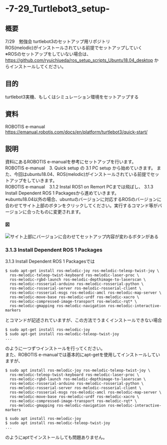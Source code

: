 # -7-29_Turtlebot3_setup-
## 概要
7/29　勉強会 turtlebot3のセットアップ用リポジトリ  
ROS(melodic)がインストールされている前提でセットアップしていく  
※ROSのセットアップをしていない場合は、https://github.com/ryuichiueda/ros_setup_scripts_Ubuntu18.04_desktop からインストールしてください。

## 目的
turtlebot3実機、もしくはシミュレーション環境をセットアップする

## 資料
ROBOTIS e-manual
https://emanual.robotis.com/docs/en/platform/turtlebot3/quick-start/

## 説明
資料にあるROBOTIS e-manualを参考にセットアップを行います。  
ROBOTIS e-manual　3. Quick setup の 3.1 PC setup から始めていきます。
また、今回はubuntu18.04、ROS(melodic)がインストールされている前提でセットアップをしていきます。  
ROBOTIS e-manual　3.1.2 Instal ROS1 on Remort PCまでは飛ばし、
3.1.3 Install Dependent ROS 1 Packagesから進めていきます。  
※ubuntu18.04以外の場合、ubuntuのバージョンに対応するROSのバージョンに合わせてサイト上部のボタンをクリックしてください。実行するコマンド等がバージョンに合ったものに変更されます。
#### 図
![サイト上部にバージョンに合わせてセットアップ内容が変わるボタンがある](https://user-images.githubusercontent.com/72721963/126454556-23750bba-ec47-4e91-bf6f-d2b38288c0f3.png)
### 3.1.3 Install Dependent ROS 1 Packages
3.1.3 Install Dependent ROS 1 Packagesでは
```
$ sudo apt-get install ros-melodic-joy ros-melodic-teleop-twist-joy \
  ros-melodic-teleop-twist-keyboard ros-melodic-laser-proc \
  ros-melodic-rgbd-launch ros-melodic-depthimage-to-laserscan \
  ros-melodic-rosserial-arduino ros-melodic-rosserial-python \
  ros-melodic-rosserial-server ros-melodic-rosserial-client \
  ros-melodic-rosserial-msgs ros-melodic-amcl ros-melodic-map-server \
  ros-melodic-move-base ros-melodic-urdf ros-melodic-xacro \
  ros-melodic-compressed-image-transport ros-melodic-rqt* \
  ros-melodic-gmapping ros-melodic-navigation ros-melodic-interactive-markers
```
とコマンドが記述されていますが、この方法でうまくインストールできない場合
```
$ sudo apt-get install ros-melodic-joy 
$ sudo apt-get install ros-melodic-teleop-twist-joy
...
```
のように一つずつインストールを行ってください。  
また、ROBOTIS e-manualでは基本的にapt-getを使用してインストールしていますが、
```
$ sudo apt install ros-melodic-joy ros-melodic-teleop-twist-joy \
  ros-melodic-teleop-twist-keyboard ros-melodic-laser-proc \
  ros-melodic-rgbd-launch ros-melodic-depthimage-to-laserscan \
  ros-melodic-rosserial-arduino ros-melodic-rosserial-python \
  ros-melodic-rosserial-server ros-melodic-rosserial-client \
  ros-melodic-rosserial-msgs ros-melodic-amcl ros-melodic-map-server \
  ros-melodic-move-base ros-melodic-urdf ros-melodic-xacro \
  ros-melodic-compressed-image-transport ros-melodic-rqt* \
  ros-melodic-gmapping ros-melodic-navigation ros-melodic-interactive-markers
```

```
$ sudo apt install ros-melodic-joy 
$ sudo apt install ros-melodic-teleop-twist-joy
...
```
のようにaptでインストールしても問題ありません。
